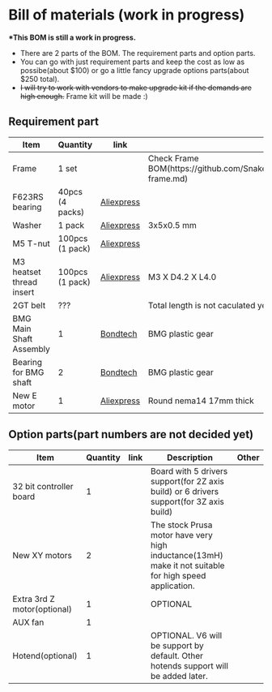 # Bill of materials (work in progress)

__*This BOM is still a work in progress.__

- There are 2 parts of the BOM. The requirement parts and option parts. 
- You can go with just requirement parts and keep the cost as low as possibe(about $100) or go a little fancy upgrade options parts(about $250 total).
- ~~I will try to work with vendors to make upgrade kit if the demands are high enough.~~ Frame kit will be made :)

## Requirement part

<table>
    <thead>
        <tr>
            <th>Item</th>
            <th>Quantity</th>
            <th>link</th>
            <th>Description</th>
            <th>Other</th>
        </tr>
    </thead>
    <tbody>
        <tr>
            <td>Frame</td>
            <td>1 set </td>
            <td><a href="#" rel="nofollow"></a></td>
            <td>Check Frame BOM(https://github.com/SnakeOilXY/ProosaXY/blob/master/doc/BOM/bom-frame.md)</td>
            <td></td>
        </tr>
        <tr>
            <td>F623RS bearing</td>
            <td>40pcs (4 packs)</td>
            <td><a href="https://s.click.aliexpress.com/e/_Dm4ZIwZ" rel="nofollow">Aliexpress</a></td>
            <td></td>
            <td></td>
        </tr>
        <tr>
            <td>Washer</td>
            <td>1 pack</td>
            <td><a href="https://s.click.aliexpress.com/e/_Dkq37S5" rel="nofollow">Aliexpress</a></td>
            <td>3x5x0.5 mm</td>
            <td></td>
        </tr>
        <tr>
            <td>M5 T-nut</td>
            <td>100pcs (1 pack)</td>
            <td><a href="https://s.click.aliexpress.com/e/_DkUMXQd" rel="nofollow">Aliexpress</a></td>
            <td></td>
            <td></td>
        </tr>
        <tr>
            <td>M3 heatset thread insert</td>
            <td>100pcs (1 pack)</td>
            <td><a href="https://s.click.aliexpress.com/e/_Ad1n92" rel="nofollow">Aliexpress</a></td>
            <td>M3 X D4.2 X L4.0</td>
            <td></td>
        </tr>
        <tr>
            <td>2GT belt</td>
            <td>???</td>
            <td><a href="#" rel="nofollow"></a></td>
            <td>Total length is not caculated yet</td>
            <td></td>
        </tr>
        <tr>
            <td>BMG Main Shaft Assembly</td>
            <td>1</td>
            <td><a href="https://www.bondtech.se/product/shaft-assembly/" rel="nofollow">Bondtech</a></td>
            <td>BMG plastic gear</td>
            <td></td>
        </tr>
        <tr>
            <td>Bearing for BMG shaft</td>
            <td>2</td>
            <td><a href="https://www.bondtech.se/product/ballbearing-5x8x2-5/" rel="nofollow">Bondtech</a></td>
            <td>BMG plastic gear</td>
            <td></td>
        </tr>
        <tr>
            <td>New E motor</td>
            <td>1</td>
            <td><a href="https://s.click.aliexpress.com/e/_DF5e9Ol" rel="nofollow">Aliexpress</a></td>
            <td>Round nema14 17mm thick</td>
            <td></td>
        </tr>
    <tbody>
</table>

## Option parts(part numbers are not decided yet)

<table>
    <thead>
        <tr>
            <th>Item</th>
            <th>Quantity</th>
            <th>link</th>
            <th>Description</th>
            <th>Other</th>
        </tr>
    </thead>
    <tbody>
        <tr>
            <td>32 bit controller board</td>
            <td>1</td>
            <td><a href="#" rel="nofollow"></a></td>
            <td>Board with 5 drivers support(for 2Z axis build) or 6 drivers support(for 3Z axis build)</td>
            <td></td>
        </tr>
        <tr>
            <td>New XY motors</td>
            <td>2</td>
            <td><a href="#" rel="nofollow"></a></td>
            <td>The stock Prusa motor have very high inductance(13mH) make it not suitable for high speed application.</td>
            <td></td>
        </tr>
        <tr>
            <td>Extra 3rd Z motor(optional)</td>
            <td>1</td>
            <td><a href="#" rel="nofollow"></a></td>
            <td>OPTIONAL</td>
            <td></td>
        </tr>
        <tr>
            <td>AUX fan</td>
            <td>1</td>
            <td><a href="#" rel="nofollow"></a></td>
            <td></td>
            <td></td>
        </tr>
        <tr>
            <td>Hotend(optional)</td>
            <td>1</td>
            <td><a href="#" rel="nofollow"></a></td>
            <td>OPTIONAL. V6 will be support by default. Other hotends support will be added later.</td>
            <td></td>
        </tr>
    <tbody>
</table>